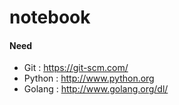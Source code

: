 # notebook

#### Need
- Git : https://git-scm.com/
- Python : http://www.python.org
- Golang : http://www.golang.org/dl/
